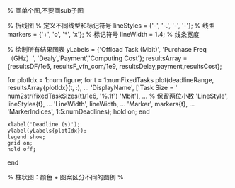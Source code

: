 % 画单个图,不要画sub子图

% 折线图
% 定义不同线型和标记符号
lineStyles = {'-', '-.', '-', '-'};  % 线型
markers = {'+', 'o', '*', 'x'};       % 标记符号
lineWidth = 1.4;                      % 线条宽度


% 绘制所有结果图表
yLabels = {'Offload Task (Mbit)', 'Purchase Freq（GHz）', 'Dealy','Payment','Computing Cost'};
resultsArray = {resultsDF/1e6, resultsF_vfn_com/1e9, resultsDelay,payment,resultsCost};

for plotIdx = 1:num
    figure;
for t = 1:numFixedTasks
    plot(deadlineRange, resultsArray{plotIdx}(t, :), ...
         'DisplayName', ['Task Size = ' num2str(fixedTaskSizes(t)/1e6, '%.1f') 'Mbit'], ... % 保留两位小数
         'LineStyle', lineStyles{t}, ...
         'LineWidth', lineWidth, ...
         'Marker', markers{t}, ...
         'MarkerIndices', 1:5:numDeadlines);
    hold on;
end

    xlabel('Deadline (s)');
    ylabel(yLabels{plotIdx});
    legend show;
    grid on;
    hold off;

end

% 柱状图：颜色 + 图案区分不同的图例
%